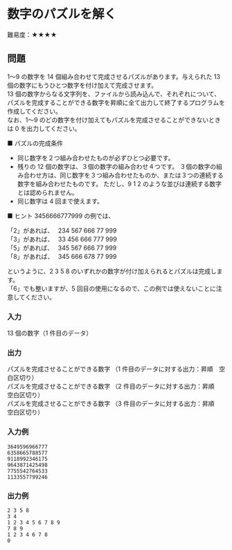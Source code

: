 # 数字のパズルを解く

難易度：★★★★

## 問題

1～9 の数字を 14 個組み合わせて完成させるパズルがあります。与えられた 13 個の数字にもうひとつ数字を付け加えて完成させます。  
13 個の数字からなる文字列を、ファイルから読み込んで、それぞれについて、パズルを完成することができる数字を昇順に全て出力して終了するプログラムを作成してください。  
なお、1～9 のどの数字を付け加えてもパズルを完成させることができないときは 0 を出力してください。

■ パズルの完成条件

- 同じ数字を２つ組み合わせたものが必ずひとつ必要です。
- 残りの 12 個の数字は、３個の数字の組み合わせ４つです。
  ３個の数字の組み合わせ方は、同じ数字を３つ組み合わせたものか、または３つの連続する数字を組み合わせたものです。
  ただし、9 1 2 のような並びは連続する数字とは認められません。
- 同じ数字は 4 回まで使えます。

■ ヒント 3456666777999 の例では、  

「2」があれば、　 234 567 666 77 999  
「3」があれば、　 33 456 666 777 999  
「5」があれば、　 345 567 666 77 999  
「8」があれば、　 345 666 678 77 999  

というように、2 3 5 8 のいずれかの数字が付け加えられるとパズルは完成します。  
「6」でも整いますが、5 回目の使用になるので、この例では使えないことに注意してください。

### 入力

13 個の数字（1 件目のデータ）

### 出力
パズルを完成させることができる数字 （1 件目のデータに対する出力：昇順　空白区切り）  
パズルを完成させることができる数字 （2 件目のデータに対する出力：昇順　空白区切り）  
パズルを完成させることができる数字 （3 件目のデータに対する出力：昇順　空白区切り）  

### 入力例

```
3649596966777
6358665788577
9118992346175
9643871425498
7755542764533
1133557799246
```

### 出力例

```
2 3 5 8
3 4
1 2 3 4 5 6 7 8 9
7 8 9
1 2 3 4 6 7 8
0
```